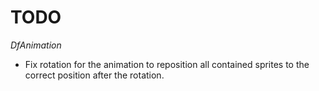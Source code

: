 TODO
====

*DfAnimation*

 - Fix rotation for the animation to reposition all contained sprites to the correct position after the rotation.
